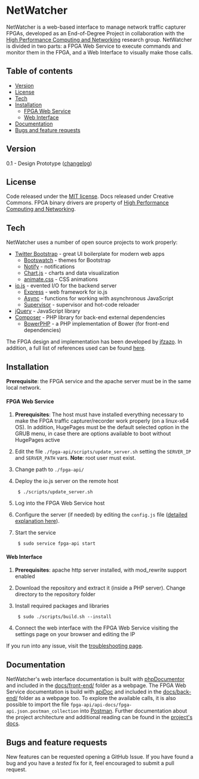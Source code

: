 # NetWatcher

NetWatcher is a web-based interface to manage network traffic capturer FPGAs, developed as an End-of-Degree Project in collaboration with the [High Performance Computing and Networking](http://www.hpcn.es/) research group. NetWatcher is divided in two parts: a FPGA Web Service to execute commands and monitor them in the FPGA, and a Web Interface to visually make those calls.

## Table of contents

- [Version](#version)
- [License](#license)
- [Tech](#tech)
- [Installation](#installation)
     - [FPGA Web Service](#fpga-web-service)
     - [Web Interface](#web-interface)
- [Documentation](#documentation)
- [Bugs and feature requests](#bugs-and-feature-requests)


Version
----
0.1 - Design Prototype ([changelog](changelog.md))


License
----
Code released under the [MIT license](LICENSE.md). Docs released under Creative Commons. FPGA binary drivers are property of [High Performance Computing and Networking](http://www.hpcn.es/).

Tech
----

NetWatcher uses a number of open source projects to work properly:

* [Twitter Bootstrap](https://twitter.github.com/bootstrap/index.html) - great UI boilerplate for modern web apps
    * [Bootswatch](http://bootswatch.com/) - themes for Bootstrap
    * [Notify](https://github.com/mouse0270/bootstrap-notify) - notifications
    * [Chart.js](http://www.chartjs.org/) - charts and data visualization
    * [animate.css](http://daneden.github.io/animate.css/) - CSS animations
* [io.js](https://iojs.org/) - evented I/O for the backend server
    * [Express](http://expressjs.com/) - web framework for io.js
    * [Async](https://github.com/caolan/async) - functions for working with asynchronous JavaScript
    * [Supervisor](https://github.com/isaacs/node-supervisor) - supervisor and hot-code reloader
* [jQuery](https://jquery.com) - JavaScript library
* [Composer](https://getcomposer.org) - PHP library for back-end external dependencies
    * [BowerPHP](http://bowerphp.org/) - a PHP implementation of Bower (for front-end dependencies) 

The FPGA design and implementation has been developed by [jfzazo](https://github.com/jfzazo). In addition, a full list of references used can be found [here](docs/wiki/References.md).

Installation
----
**Prerequisite**: the FPGA service and the apache server must be in the same local network.

#### FPGA Web Service
1. **Prerequisites**: The host must have installed everything necessary to make the FPGA traffic capturer/recorder work properly (on a linux-x64 OS). In addition, HugePages must be the default selected option in the GRUB menu, in case there are options available to boot without HugePages active
2. Edit the file `./fpga-api/scripts/update_server.sh` setting the `SERVER_IP` and `SERVER_PATH` vars. **Note**: root user must exist.
3. Change path to `./fpga-api/`
4. Deploy the io.js server on the remote host

        $ ./scripts/update_server.sh
5. Log into the FPGA Web Service host
6. Configure the server (if needed) by editing the `config.js` file ([detailed explanation here](docs/wiki/FPGA_Configuration.md)).
7. Start the service

        $ sudo service fpga-api start

#### Web Interface
1. **Prerequisites**: apache http server installed, with mod_rewrite support enabled
2. Download the repository and extract it (inside a PHP server). Change directory to the repository folder
3. Install required packages and libraries

        $ sudo ./scripts/build.sh --install
4. Connect the web interface with the FPGA Web Service visiting the settings page on your browser and editing the IP

If you run into any issue, visit the [troubleshooting page](docs/wiki/Troubleshooting.md).

Documentation
----
NetWatcher's web interface documentation is built with [phpDocumentor](https://www.phpdoc.org) and included in the [docs/front-end/](docs/front-end/) folder as a webpage. The FPGA Web Service documentation is build with [apiDoc](http://apidocjs.com/) and included in the [docs/back-end/](docs/back-end/) folder as a webpage too. To explore the available calls, it is also possible to import the file `fpga-api/api-docs/fpga-api.json.postman_collection` into [Postman](http://www.getpostman.com). Further documentation about the project architecture and additional reading can be found in the [project's docs](docs/).

Bugs and feature requests
----
New features can be requested opening a GitHub Issue. If you have found a bug and you have a *tested* fix for it, feel encouraged to submit a pull request.
